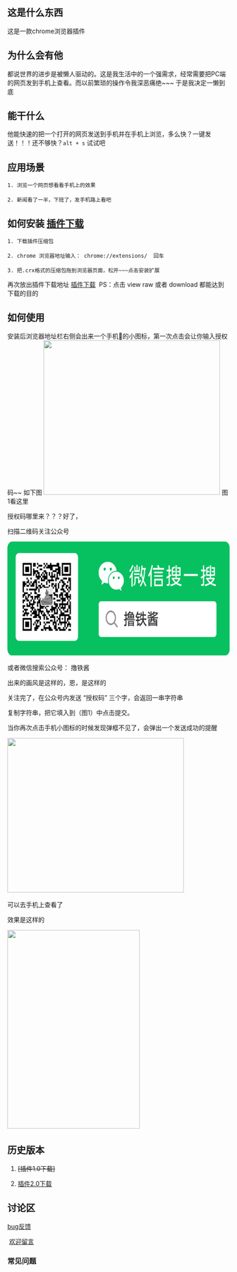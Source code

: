 ## 这是什么东西

这是一款chrome浏览器插件

## 为什么会有他

都说世界的进步是被懒人驱动的。这是我生活中的一个强需求，经常需要把PC端的网页发到手机上查看。而以前繁琐的操作令我深恶痛绝~~~ 于是我决定一懒到底

## 能干什么

他能快速的把一个打开的网页发送到手机并在手机上浏览，多么快？一键发送！！！还不够快？`alt + s` 试试吧

## 应用场景
```
1. 浏览一个网页想看看手机上的效果

2. 新闻看了一半，下班了，发手机路上看吧
```
## 如何安装 [插件下载](https://github.com/jacena/chrome2wx/blob/master/chrome_send_msg2.0.crx)

```
1. 下载插件压缩包  

2. chrome 浏览器地址输入： chrome://extensions/  回车

3. 把.crx格式的压缩包拖到浏览器页面，松开~~~点击安装扩展
```
再次放出插件下载地址 [插件下载](https://github.com/jacena/chrome2wx/blob/master/chrome_send_msg2.0.crx)  PS：点击 view raw 或者 download 都能达到下载的目的

## 如何使用

安装后浏览器地址栏右侧会出来一个手机📱的小图标，第一次点击会让你输入授权码~~ 如下图
<img src="http://wx4.sinaimg.cn/mw690/65299059ly1fgbyqmvfs8g20di0ak0tx.gif" width="400" height="350" /> 图1看这里

授权码哪里来？？？好了，

扫描二维码关注公众号

<img src="https://github.com/jacena/chrome2wx/blob/master/lutiejiang23.jpeg" width="700" height="258" />

或者微信搜索公众号： 撸铁酱  

出来的画风是这样的，恩，是这样的

关注完了，在公众号内发送 “授权码” 三个字，会返回一串字符串

复制字符串，把它填入到（图1）中点击提交。

当你再次点击手机小图标的时候发现弹框不见了，会弹出一个发送成功的提醒

<img src="http://wx2.sinaimg.cn/mw690/65299059ly1fgbzjm98ayg20ca08875n.gif" width="400" height="350" />

可以去手机上查看了

效果是这样的

<img src="http://wx4.sinaimg.cn/mw690/65299059ly1fgcendwr3pj20ku0xs40n.jpg" width="300" height="450" />


## 历史版本

1. ~~[插件1.0下载]~~

2. [插件2.0下载](https://github.com/jacena/chrome2wx/blob/master/chrome_send_msg2.0.crx)


## 讨论区

  [bug反馈](https://github.com/jacena/chrome2wx/issues/1)
  
  [欢迎留言](https://github.com/jacena/chrome2wx/issues/2)
  

### 常见问题




